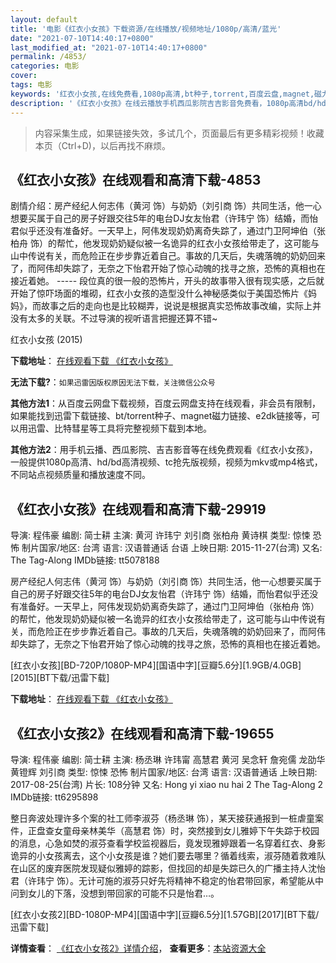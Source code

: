 ```yaml
---
layout: default
title: '电影《红衣小女孩》下载资源/在线播放/视频地址/1080p/高清/蓝光'
date: "2021-07-10T14:40:17+0800"
last_modified_at: "2021-07-10T14:40:17+0800"
permalink: /4853/
categories: 电影
cover:
tags: 电影
keywords: '红衣小女孩,在线免费看,1080p高清,bt种子,torrent,百度云盘,magnet,磁力链,迅雷下载资源'
description: '《红衣小女孩》在线云播放手机西瓜影院吉吉影音免费看，1080p高清bd/hd未删减完整版和tc抢先枪版，mkv/mp4格式，附带bt/torrent种子、magnet/磁力链、百度云盘、网盘资源迅雷下载链接'
---
```


>内容采集生成，如果链接失效，多试几个，页面最后有更多精彩视频！收藏本页（Ctrl+D)，以后再找不麻烦。


## 《红衣小女孩》在线观看和高清下载-4853

剧情介绍：房产经纪人何志伟（黄河 饰）与奶奶（刘引商 饰）共同生活，他一心想要买属于自己的房子好跟交往5年的电台DJ女友怡君（许玮宁 饰）结婚，而怡君似乎还没有准备好。一天早上，阿伟发现奶奶离奇失踪了，通过门卫阿坤伯（张柏舟 饰）的帮忙，他发现奶奶疑似被一名诡异的红衣小女孩给带走了，这可能与山中传说有关，而危险正在步步靠近着自己。事故的几天后，失魂落魄的奶奶回来了，而阿伟却失踪了，无奈之下怡君开始了惊心动魄的找寻之旅，恐怖的真相也在接近着她。 ----- 段位真的很一般的恐怖片，开头的故事带入很有现实感，之后就开始了惊吓场面的堆砌，红衣小女孩的造型没什么神秘感类似于美国恐怖片《妈妈》，而故事之后的走向也是比较糊弄，说说是根据真实恐怖故事改编，实际上并没有太多的关联。不过导演的视听语言把握还算不错~


红衣小女孩 (2015)

**下载地址**： [在线观看下载 《红衣小女孩》](https://www.btbtdy.me/btdy/dy2692.html) 


**无法下载?**：`如果迅雷因版权原因无法下载，关注微信公众号 `

**其他方法1**：从百度云网盘下载视频，百度云网盘支持在线观看，非会员有限制，如果能找到迅雷下载链接、bt/torrent种子、magnet磁力链接、e2dk链接等，可以用迅雷、比特彗星等工具将完整视频下载到本地。

**其他方法2**：用手机云播、西瓜影院、吉吉影音等在线免费观看《红衣小女孩》，一般提供1080p高清、hd/bd高清视频、tc抢先版视频，视频为mkv或mp4格式，不同站点视频质量和播放速度不同。


## 《红衣小女孩》在线观看和高清下载-29919

导演: 程伟豪 编剧: 简士耕 主演: 黄河 许玮宁 刘引商 张柏舟 黄诗棋 类型: 惊悚 恐怖 制片国家/地区: 台湾 语言: 汉语普通话 台语 上映日期: 2015-11-27(台湾) 又名: The Tag-Along IMDb链接: tt5078188

房产经纪人何志伟（黄河 饰）与奶奶（刘引商 饰）共同生活，他一心想要买属于自己的房子好跟交往5年的电台DJ女友怡君（许玮宁 饰）结婚，而怡君似乎还没有准备好。一天早上，阿伟发现奶奶离奇失踪了，通过门卫阿坤伯（张柏舟 饰）的帮忙，他发现奶奶疑似被一名诡异的红衣小女孩给带走了，这可能与山中传说有关，而危险正在步步靠近着自己。事故的几天后，失魂落魄的奶奶回来了，而阿伟却失踪了，无奈之下怡君开始了惊心动魄的找寻之旅，恐怖的真相也在接近着她。


[红衣小女孩][BD-720P/1080P-MP4][国语中字][豆瓣5.6分][1.9GB/4.0GB][2015][BT下载/迅雷下载]

**下载地址**： [在线观看下载 《红衣小女孩》](https://www.btdx8.com/torrent/the_tag_along_2015.html) 


## 《红衣小女孩2》在线观看和高清下载-19655

导演: 程伟豪 编剧: 简士耕 主演: 杨丞琳 许玮甯 高慧君 黄河 吴念轩 詹宛儒 龙劭华 黄镫辉 刘引商 类型: 惊悚 恐怖 制片国家/地区: 台湾 语言: 汉语普通话 上映日期: 2017-08-25(台湾) 片长: 108分钟 又名: Hong yi xiao nu hai 2 The Tag-Along 2 IMDb链接: tt6295898

整日奔波处理许多个案的社工师李淑芬（杨丞琳 饰），某天接获通报到一桩虐童案件，正盘查女童母亲林美华（高慧君 饰）时，突然接到女儿雅婷下午失踪于校园的消息，心急如焚的淑芬查看学校监视器后，竟发现雅婷跟着一名穿着红衣、身影诡异的小女孩离去，这个小女孩是谁？她们要去哪里？循着线索，淑芬随着救难队在山区的废弃医院发现疑似雅婷的踪影，但找回的却是失踪已久的广播主持人沈怡君（许玮宁 饰）。无计可施的淑芬只好先将精神不稳定的怡君带回家，希望能从中问到女儿的下落，没想到带回家的可能不只是怡君…。


[红衣小女孩2][BD-1080P-MP4][国语中字][豆瓣6.5分][1.57GB][2017][BT下载/迅雷下载]

**详情查看**： [《红衣小女孩2》详情介绍](/movie/19655/)， **查看更多**：[本站资源大全](/movie/t/all/)

